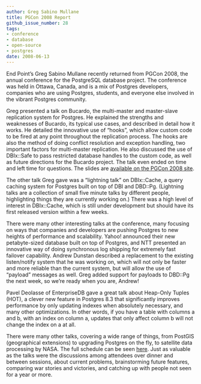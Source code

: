 ```yaml
---
author: Greg Sabino Mullane
title: PGCon 2008 Report
github_issue_number: 28
tags:
- conference
- database
- open-source
- postgres
date: 2008-06-13
---
```


End Point’s Greg Sabino Mullane recently returned from PGCon 2008, the annual conference for the PostgreSQL database project. The conference was held in Ottawa, Canada, and is a mix of Postgres developers, companies who are using Postgres, students, and everyone else involved in the vibrant Postgres community.

Greg presented a talk on Bucardo, the multi-master and master-slave replication system for Postgres. He explained the strengths and weaknesses of Bucardo, its typical use cases, and described in detail how it works. He detailed the innovative use of “hooks”, which allow custom code to be fired at any point throughout the replication process. The hooks are also the method of doing conflict resolution and exception handling, two important factors for multi-master replication. He also discussed the use of DBIx::Safe to pass restricted database handles to the custom code, as well as future directions for the Bucardo project. The talk even ended on time and left time for questions. The slides are [available on the PGCon 2008 site](http://www.pgcon.org/2008/schedule/events/93.en.html).

The other talk Greg gave was a “lightning talk” on DBIx::Cache, a query caching system for Postgres built on top of DBI and DBD::Pg. (Lightning talks are a collection of small five minute talks by different people, highlighting things they are currently working on.) There was a high level of interest in DBIx::Cache, which is still under development but should have its first released version within a few weeks.

There were many other interesting talks at the conference, many focusing on ways that companies and developers are pushing Postgres to new heights of performance and scalability. Yahoo! announced their new petabyte-sized database built on top of Postgres, and NTT presented an innovative way of doing synchronous log shipping for extremely fast failover capability. Andrew Dunstan described a replacement to the existing listen/notify system that he was working on, which will not only be faster and more reliable than the current system, but will allow the use of “payload” messages as well. Greg added support for payloads to DBD::Pg the next week, so we’re ready when you are, Andrew!

Pavel Deolasse of EnterpriseDB gave a great talk about Heap-Only Tuples (HOT), a clever new feature in Postgres 8.3 that significantly improves performance by only updating indexes when absolutely necessary, and many other optimizations. In other words, if you have a table with columns a and b, with an index on column a, updates that only affect column b will not change the index on a at all.

There were many other talks, covering a wide range of things, from PostGIS (geographical extensions) to upgrading Postgres on the fly, to satellite data processing by NASA. The full schedule can be seen [here](http://www.pgcon.org/2008/schedule/index.en.html). Just as valuable as the talks were the discussions among attendees over dinner and between sessions, about current problems, brainstorming future features, comparing war stories and victories, and catching up with people not seen for a year or more.
